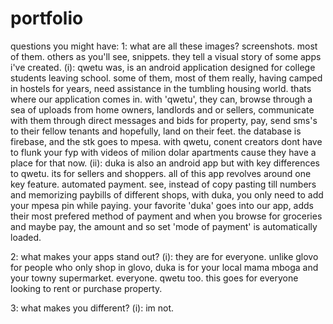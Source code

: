 # portfolio
questions you might have:
1: what are all these images? screenshots. most of them. others as you'll see, snippets. they tell a visual story of some apps i've created. 
(i): qwetu was, is an android application designed for college students leaving school. some of them, most of them really, having camped in hostels for years, need assistance in the tumbling housing world. thats where our application comes in.
with 'qwetu', they can, browse through a sea of uploads from home owners, landlords and or sellers, communicate with them through direct messages and bids for property, pay, send sms's to their fellow tenants and hopefully, land on their feet.
the database is firebase, and the stk goes to mpesa. with qwetu, conent creators dont have to flunk your fyp with videos of milion dolar apartments cause they have a place for that now.
(ii): duka is also an android app but with key differences to qwetu. its for sellers and shoppers.
all of this app revolves around one key feature. automated payment. see, instead of copy pasting till numbers and memorizing paybills of different shops, with duka, you only need to add your mpesa pin while paying.
your favorite 'duka' goes into our app, adds their most prefered method of payment and when you browse for groceries and maybe pay, the amount and so set 'mode of payment' is automatically loaded.

2: what makes your apps stand out?
(i): they are for everyone. unlike glovo for people who only shop in glovo, duka is for your local mama mboga and your towny supermarket. everyone. qwetu too. this goes for everyone looking to rent or purchase property.

3: what makes you different?
(i): im not.
